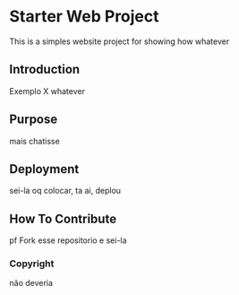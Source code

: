 # Starter Web Project

This is a simples website project for showing how whatever

## Introduction

Exemplo X whatever

## Purpose

mais chatisse

## Deployment

sei-la oq colocar, ta ai, deplou

## How To Contribute

pf Fork esse repositorio e sei-la

### Copyright

não deveria